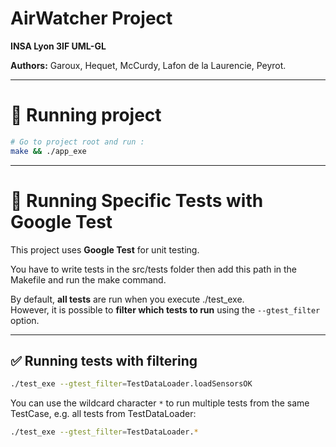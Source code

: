 # AirWatcher Project

**INSA Lyon 3IF UML-GL**

**Authors:** Garoux, Hequet, McCurdy, Lafon de la Laurencie, Peyrot.  

---

# 🧪 Running project
```bash
# Go to project root and run :
make && ./app_exe
```

---

# 🧪 Running Specific Tests with Google Test

This project uses **Google Test** for unit testing.  

You have to write tests in the src/tests folder then add this path in the Makefile and run the make command.

By default, **all tests** are run when you execute ./test_exe.  
However, it is possible to **filter which tests to run** using the `--gtest_filter` option.

---

## ✅ Running tests with filtering

```bash
./test_exe --gtest_filter=TestDataLoader.loadSensorsOK
```
You can use the wildcard character `*` to run multiple tests from the same TestCase, e.g. all tests from TestDataLoader:
```bash
./test_exe --gtest_filter=TestDataLoader.*
```